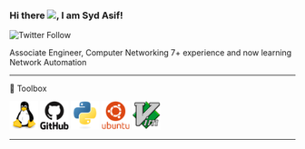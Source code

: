 ### Hi there <img src="https://raw.githubusercontent.com/MartinHeinz/MartinHeinz/master/wave.gif" width="30px">, I am Syd Asif!

![Twitter Follow](https://img.shields.io/twitter/follow/SydAsif78?style=social)

Associate Engineer, Computer Networking 7+ experience and now learning Network Automation

---

🧰 Toolbox

<img src="https://github.com/devicons/devicon/blob/master/icons/linux/linux-original.svg" alt="Linux Logo" width="50" height="50"/> <img src="https://github.com/devicons/devicon/blob/master/icons/github/github-original-wordmark.svg" alt="Github Logo" width="50" height="50"/> <img src="https://github.com/devicons/devicon/blob/master/icons/python/python-original.svg" alt="Python Logo" width="50" height="50"/> <img src="https://github.com/devicons/devicon/blob/master/icons/ubuntu/ubuntu-plain-wordmark.svg" alt="Ubuntu Logo" width="50" height="50"/> <img src="https://github.com/devicons/devicon/blob/master/icons/vim/vim-original.svg" alt="Vim Logo" width="50" height="50"/>

---





